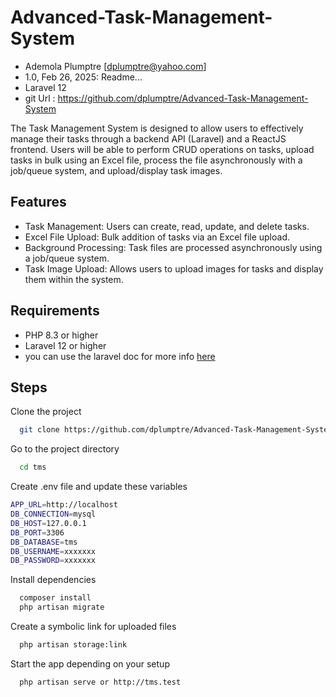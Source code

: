 
# Advanced-Task-Management-System


- Ademola Plumptre [dplumptre@yahoo.com]
- 1.0, Feb 26, 2025: Readme...
- Laravel 12
- git Url : https://github.com/dplumptre/Advanced-Task-Management-System

The Task Management System is designed to allow users to effectively manage their tasks through a backend API (Laravel) and a ReactJS frontend. Users will be able to perform CRUD operations on tasks, upload tasks in bulk using an Excel file, process the file asynchronously with a job/queue system, and upload/display task images.




## Features

- Task Management: Users can create, read, update, and delete tasks.
- Excel File Upload: Bulk addition of tasks via an Excel file upload.
- Background Processing: Task files are processed asynchronously using a job/queue system.
- Task Image Upload: Allows users to upload images for tasks and display them within the system.




## Requirements

-   PHP 8.3 or higher
-   Laravel 12 or higher
-   you can use the laravel doc for more info  [here](https://laravel.com/docs/12.x)



## Steps

Clone the project

```bash
  git clone https://github.com/dplumptre/Advanced-Task-Management-System.git
```

Go to the project directory

```bash
  cd tms
```
Create .env file and update these variables

```bash
APP_URL=http://localhost  
DB_CONNECTION=mysql
DB_HOST=127.0.0.1
DB_PORT=3306
DB_DATABASE=tms
DB_USERNAME=xxxxxxx
DB_PASSWORD=xxxxxxx
```

Install dependencies

```bash
  composer install
  php artisan migrate
```

Create a symbolic link for uploaded files
```bash
  php artisan storage:link
```

Start the app depending on your setup

```bash
  php artisan serve or http://tms.test
```
